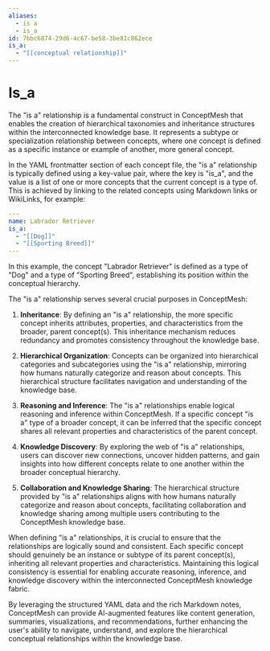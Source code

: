 ```yaml
---
aliases:
  - is a
  - is_a
id: 7bbc6874-29d6-4c67-be58-3be81c862ece
is_a:
  - "[[conceptual relationship]]"
---
```

# Is_a
The "is a" relationship is a fundamental construct in ConceptMesh that enables the creation of hierarchical taxonomies and inheritance structures within the interconnected knowledge base. It represents a subtype or specialization relationship between concepts, where one concept is defined as a specific instance or example of another, more general concept.

In the YAML frontmatter section of each concept file, the "is a" relationship is typically defined using a key-value pair, where the key is "is_a", and the value is a list of one or more concepts that the current concept is a type of. This is achieved by linking to the related concepts using Markdown links or WikiLinks, for example:

```yaml
---
name: Labrador Retriever
is_a:
  - "[[Dog]]"
  - "[[Sporting Breed]]"
---
```

In this example, the concept "Labrador Retriever" is defined as a type of "Dog" and a type of "Sporting Breed", establishing its position within the conceptual hierarchy.

The "is a" relationship serves several crucial purposes in ConceptMesh:

1. **Inheritance**: By defining an "is a" relationship, the more specific concept inherits attributes, properties, and characteristics from the broader, parent concept(s). This inheritance mechanism reduces redundancy and promotes consistency throughout the knowledge base.

2. **Hierarchical Organization**: Concepts can be organized into hierarchical categories and subcategories using the "is a" relationship, mirroring how humans naturally categorize and reason about concepts. This hierarchical structure facilitates navigation and understanding of the knowledge base.

3. **Reasoning and Inference**: The "is a" relationships enable logical reasoning and inference within ConceptMesh. If a specific concept "is a" type of a broader concept, it can be inferred that the specific concept shares all relevant properties and characteristics of the parent concept.

4. **Knowledge Discovery**: By exploring the web of "is a" relationships, users can discover new connections, uncover hidden patterns, and gain insights into how different concepts relate to one another within the broader conceptual hierarchy.

5. **Collaboration and Knowledge Sharing**: The hierarchical structure provided by "is a" relationships aligns with how humans naturally categorize and reason about concepts, facilitating collaboration and knowledge sharing among multiple users contributing to the ConceptMesh knowledge base.

When defining "is a" relationships, it is crucial to ensure that the relationships are logically sound and consistent. Each specific concept should genuinely be an instance or subtype of its parent concept(s), inheriting all relevant properties and characteristics. Maintaining this logical consistency is essential for enabling accurate reasoning, inference, and knowledge discovery within the interconnected ConceptMesh knowledge fabric.

By leveraging the structured YAML data and the rich Markdown notes, ConceptMesh can provide AI-augmented features like content generation, summaries, visualizations, and recommendations, further enhancing the user's ability to navigate, understand, and explore the hierarchical conceptual relationships within the knowledge base.
